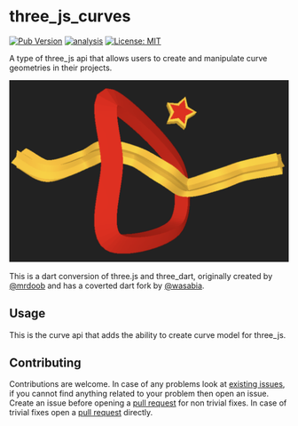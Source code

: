 # three_js_curves

[![Pub Version](https://img.shields.io/pub/v/three_js_curves)](https://pub.dev/packages/three_js_curves)
[![analysis](https://github.com/Knightro63/three_js/actions/workflows/flutter.yml/badge.svg)](https://github.com/Knightro63/three_js/actions/)
[![License: MIT](https://img.shields.io/badge/license-MIT-purple.svg)](https://opensource.org/licenses/MIT)

A type of three_js api that allows users to create and manipulate curve geometries in their projects.

<picture>
  <img alt="Picture of curves." src="https://raw.githubusercontent.com/Knightro63/three_js/master/packages/three_js_curves/assets/example.png">
</picture>

This is a dart conversion of three.js and three_dart, originally created by [@mrdoob](https://github.com/mrdoob) and has a coverted dart fork by [@wasabia](https://github.com/wasabia).

## Usage

This is the curve api that adds the ability to create curve model for three_js.

## Contributing

Contributions are welcome.
In case of any problems look at [existing issues](https://github.com/Knightro63/three_js/issues), if you cannot find anything related to your problem then open an issue.
Create an issue before opening a [pull request](https://github.com/Knightro63/three_js/pulls) for non trivial fixes.
In case of trivial fixes open a [pull request](https://github.com/Knightro63/three_js/pulls) directly.
